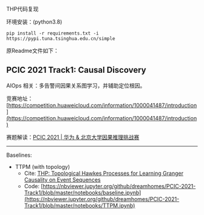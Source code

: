 THP代码复现

环境安装：(python3.8)
```
pip install -r requirements.txt -i https://pypi.tuna.tsinghua.edu.cn/simple
```

原Readme文件如下：

## PCIC 2021 Track1: Causal Discovery

AIOps 相关：多告警间因果关系图学习，并辅助定位根因。

竞赛地址：[https://competition.huaweicloud.com/information/1000041487/introduction](https://competition.huaweicloud.com/information/1000041487/introduction)

赛题解读：[PCIC 2021 | 华为 & 北京大学因果推理挑战赛](https://dreamhomes.top/posts/202106211024.html)

---

Baselines:

- TTPM (with topology)
  - Cite: [THP: Topological Hawkes Processes for Learning Granger Causality on Event Sequences](https://arxiv.org/abs/2105.10884)
  - Code: [https://nbviewer.jupyter.org/github/dreamhomes/PCIC-2021-Track1/blob/master/notebooks/baseline.ipynb](https://nbviewer.jupyter.org/github/dreamhomes/PCIC-2021-Track1/blob/master/notebooks/TTPM.ipynb)


